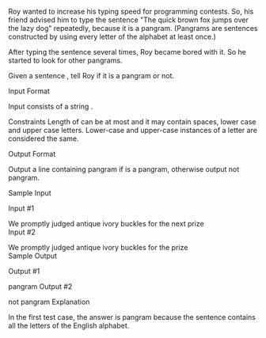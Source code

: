 Roy wanted to increase his typing speed for programming contests. So, his friend advised him to type the sentence "The quick brown fox jumps over the lazy dog" repeatedly, because it is a pangram. (Pangrams are sentences constructed by using every letter of the alphabet at least once.)

After typing the sentence several times, Roy became bored with it. So he started to look for other pangrams.

Given a sentence , tell Roy if it is a pangram or not.

Input Format

Input consists of a string .

Constraints 
Length of  can be at most   and it may contain spaces, lower case and upper case letters. Lower-case and upper-case instances of a letter are considered the same.

Output Format

Output a line containing pangram if  is a pangram, otherwise output not pangram.

Sample Input

Input #1

We promptly judged antique ivory buckles for the next prize    
Input #2

We promptly judged antique ivory buckles for the prize    
Sample Output

Output #1

pangram
Output #2

not pangram
Explanation

In the first test case, the answer is pangram because the sentence contains all the letters of the English alphabet.